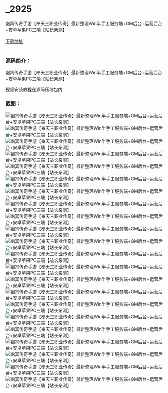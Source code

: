 # _2925
幽冥传奇手游【奉天三职业传奇】最新整理Win半手工服务端+GM后台+运营后台+安卓苹果PC三端【站长亲测】
<br/></br>
[下载地址](https://www.uuid2.com/2925.html "下载地址")
<br/></br>
<h3>源码简介：</h3>
<p>幽冥传奇手游【奉天三职业传奇】最新整理Win半手工服务端+GM后台+运营后台+安卓苹果PC三端【站长亲测】<p>
<p>视频安装教程在源码压缩包内<p>
<h3>截图：</h3>
<img src="https://www.uuid2.com/wp-content/uploads/img/202204/a0eb6c6493.jpg" alt="幽冥传奇手游【奉天三职业传奇】最新整理Win半手工服务端+GM后台+运营后台+安卓苹果PC三端【站长亲测】"><img src="https://www.uuid2.com/wp-content/uploads/img/202204/3321e8d162.jpg" alt="幽冥传奇手游【奉天三职业传奇】最新整理Win半手工服务端+GM后台+运营后台+安卓苹果PC三端【站长亲测】"><img src="https://www.uuid2.com/wp-content/uploads/img/202204/3321e8d681.jpg" alt="幽冥传奇手游【奉天三职业传奇】最新整理Win半手工服务端+GM后台+运营后台+安卓苹果PC三端【站长亲测】"><img src="https://www.uuid2.com/wp-content/uploads/img/202204/3321e8d551.jpg" alt="幽冥传奇手游【奉天三职业传奇】最新整理Win半手工服务端+GM后台+运营后台+安卓苹果PC三端【站长亲测】"><img src="https://www.uuid2.com/wp-content/uploads/img/202204/3321e8d262.jpg" alt="幽冥传奇手游【奉天三职业传奇】最新整理Win半手工服务端+GM后台+运营后台+安卓苹果PC三端【站长亲测】"><img src="https://www.uuid2.com/wp-content/uploads/img/202204/3321e8d245.jpg" alt="幽冥传奇手游【奉天三职业传奇】最新整理Win半手工服务端+GM后台+运营后台+安卓苹果PC三端【站长亲测】"><img src="https://www.uuid2.com/wp-content/uploads/img/202204/3321e8d433.jpg" alt="幽冥传奇手游【奉天三职业传奇】最新整理Win半手工服务端+GM后台+运营后台+安卓苹果PC三端【站长亲测】"><img src="https://www.uuid2.com/wp-content/uploads/img/202204/3321e8d589.jpg" alt="幽冥传奇手游【奉天三职业传奇】最新整理Win半手工服务端+GM后台+运营后台+安卓苹果PC三端【站长亲测】"><img src="https://www.uuid2.com/wp-content/uploads/img/202204/d452b9c486.jpg" alt="幽冥传奇手游【奉天三职业传奇】最新整理Win半手工服务端+GM后台+运营后台+安卓苹果PC三端【站长亲测】"><img src="https://www.uuid2.com/wp-content/uploads/img/202204/d452b9c454.jpg" alt="幽冥传奇手游【奉天三职业传奇】最新整理Win半手工服务端+GM后台+运营后台+安卓苹果PC三端【站长亲测】"><img src="https://www.uuid2.com/wp-content/uploads/img/202204/d452b9c104.jpg" alt="幽冥传奇手游【奉天三职业传奇】最新整理Win半手工服务端+GM后台+运营后台+安卓苹果PC三端【站长亲测】"><img src="https://www.uuid2.com/wp-content/uploads/img/202204/d452b9c257.jpg" alt="幽冥传奇手游【奉天三职业传奇】最新整理Win半手工服务端+GM后台+运营后台+安卓苹果PC三端【站长亲测】"><img src="https://www.uuid2.com/wp-content/uploads/img/202204/d452b9c740.jpg" alt="幽冥传奇手游【奉天三职业传奇】最新整理Win半手工服务端+GM后台+运营后台+安卓苹果PC三端【站长亲测】"><img src="https://www.uuid2.com/wp-content/uploads/img/202204/d452b9c377.jpg" alt="幽冥传奇手游【奉天三职业传奇】最新整理Win半手工服务端+GM后台+运营后台+安卓苹果PC三端【站长亲测】"><img src="https://www.uuid2.com/wp-content/uploads/img/202204/3eefcc1754.jpg" alt="幽冥传奇手游【奉天三职业传奇】最新整理Win半手工服务端+GM后台+运营后台+安卓苹果PC三端【站长亲测】"><img src="https://www.uuid2.com/wp-content/uploads/img/202204/3eefcc1274.jpg" alt="幽冥传奇手游【奉天三职业传奇】最新整理Win半手工服务端+GM后台+运营后台+安卓苹果PC三端【站长亲测】"><img src="https://www.uuid2.com/wp-content/uploads/img/202204/3eefcc1237.jpg" alt="幽冥传奇手游【奉天三职业传奇】最新整理Win半手工服务端+GM后台+运营后台+安卓苹果PC三端【站长亲测】"><img src="https://www.uuid2.com/wp-content/uploads/img/202204/3eefcc1185.jpg" alt="幽冥传奇手游【奉天三职业传奇】最新整理Win半手工服务端+GM后台+运营后台+安卓苹果PC三端【站长亲测】"><img src="https://www.uuid2.com/wp-content/uploads/img/202204/3eefcc1673.jpg" alt="幽冥传奇手游【奉天三职业传奇】最新整理Win半手工服务端+GM后台+运营后台+安卓苹果PC三端【站长亲测】"><img src="https://www.uuid2.com/wp-content/uploads/img/202204/3eefcc1588.jpg" alt="幽冥传奇手游【奉天三职业传奇】最新整理Win半手工服务端+GM后台+运营后台+安卓苹果PC三端【站长亲测】"><img src="https://www.uuid2.com/wp-content/uploads/img/202204/c7ce0de909.jpg" alt="幽冥传奇手游【奉天三职业传奇】最新整理Win半手工服务端+GM后台+运营后台+安卓苹果PC三端【站长亲测】"><img src="https://www.uuid2.com/wp-content/uploads/img/202204/c7ce0de226.jpg" alt="幽冥传奇手游【奉天三职业传奇】最新整理Win半手工服务端+GM后台+运营后台+安卓苹果PC三端【站长亲测】">
